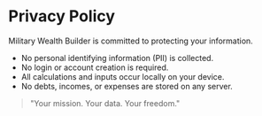 # Privacy Policy

Military Wealth Builder is committed to protecting your information.

- No personal identifying information (PII) is collected.
- No login or account creation is required.
- All calculations and inputs occur locally on your device.
- No debts, incomes, or expenses are stored on any server.

> "Your mission. Your data. Your freedom."
